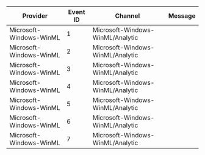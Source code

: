 Provider                 |  Event ID  |  Channel                           |  Message
-------------------------|------------|------------------------------------|---------
Microsoft-Windows-WinML  |  1         |  Microsoft-Windows-WinML/Analytic  |
Microsoft-Windows-WinML  |  2         |  Microsoft-Windows-WinML/Analytic  |
Microsoft-Windows-WinML  |  3         |  Microsoft-Windows-WinML/Analytic  |
Microsoft-Windows-WinML  |  4         |  Microsoft-Windows-WinML/Analytic  |
Microsoft-Windows-WinML  |  5         |  Microsoft-Windows-WinML/Analytic  |
Microsoft-Windows-WinML  |  6         |  Microsoft-Windows-WinML/Analytic  |
Microsoft-Windows-WinML  |  7         |  Microsoft-Windows-WinML/Analytic  |